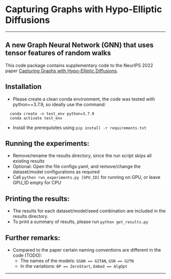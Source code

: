 # Capturing Graphs with Hypo-Elliptic Diffusions
---
A new Graph Neural Network (GNN) that uses tensor features of random walks
---
This code package contains supplementary code to the NeurIPS 2022 paper <a href="https://arxiv.org/abs/2205.14092" title="Capturing Graphs with Hypo-Elliptic Diffusions">Capturing Graphs with Hypo-Elliptic Diffusions</a>.

## Installation
- Please create a clean conda environment, the code was tested with python==3.7.9, so ideally use the command:
```
  conda create -n test_env python=3.7.9
  conda activate test_env
```
- Install the prerequisites using `pip install -r requirements.txt`
## Running the experiments:
- Remove/rename the results directory, since the run script skips all existing results
- Optional: Open the file configs.yaml, and remove/change the dataset/model configurations as required
- Call `python run_experiments.py [GPU_ID]` for running on GPU, or leave GPU_ID empty for CPU
## Printing the results:
- The results for each dataset/model/seed combination are included in the results directory.
- To print a summary of results, please run `python get_results.py`
## Further remarks:
- Compared to the paper certain naming conventions are different in the code (TODO):
    - The names of the models: `GSAN == G2TAN`, `GSN == G2TN`
    - In the variations: `BP == ZeroStart`, `Embed == AlgOpt`
----------------------------------------------------------------------------------------------------
